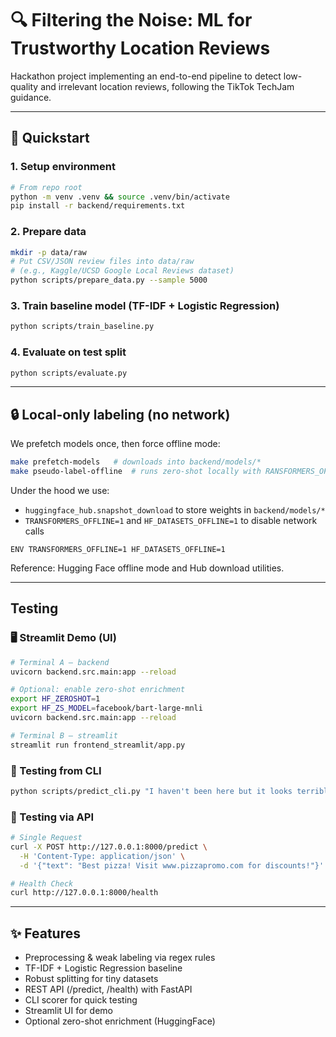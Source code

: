 # 🔍 Filtering the Noise: ML for Trustworthy Location Reviews

Hackathon project implementing an end-to-end pipeline to detect low-quality and irrelevant location reviews, following the TikTok TechJam guidance.

---

## 🚀 Quickstart

### 1. Setup environment
```bash
# From repo root
python -m venv .venv && source .venv/bin/activate
pip install -r backend/requirements.txt
```

### 2. Prepare data
``` bash
mkdir -p data/raw
# Put CSV/JSON review files into data/raw
# (e.g., Kaggle/UCSD Google Local Reviews dataset)
python scripts/prepare_data.py --sample 5000
```

### 3. Train baseline model (TF-IDF + Logistic Regression)
``` bash
python scripts/train_baseline.py
```

### 4. Evaluate on test split
``` bash
python scripts/evaluate.py
```

---

## 🔒 Local-only labeling (no network)
We prefetch models once, then force offline mode:
```bash
make prefetch-models   # downloads into backend/models/*
make pseudo-label-offline  # runs zero-shot locally with RANSFORMERS_OFFLINE=1
```
Under the hood we use:
- `huggingface_hub.snapshot_download` to store weights in `backend/models/*`
- `TRANSFORMERS_OFFLINE=1` and `HF_DATASETS_OFFLINE=1` to disable network calls
```
ENV TRANSFORMERS_OFFLINE=1 HF_DATASETS_OFFLINE=1
```
Reference: Hugging Face offline mode and Hub download utilities.

---

## Testing

### 🖥️ Streamlit Demo (UI)
```bash
# Terminal A — backend
uvicorn backend.src.main:app --reload

# Optional: enable zero-shot enrichment
export HF_ZEROSHOT=1
export HF_ZS_MODEL=facebook/bart-large-mnli
uvicorn backend.src.main:app --reload

# Terminal B — streamlit
streamlit run frontend_streamlit/app.py
```

### 🔧 Testing from CLI
```bash
python scripts/predict_cli.py "I haven't been here but it looks terrible"
```

### 📡 Testing via API
```bash
# Single Request
curl -X POST http://127.0.0.1:8000/predict \
  -H 'Content-Type: application/json' \
  -d '{"text": "Best pizza! Visit www.pizzapromo.com for discounts!"}'

# Health Check
curl http://127.0.0.1:8000/health
```

---

## ✨ Features
- Preprocessing & weak labeling via regex rules
- TF-IDF + Logistic Regression baseline
- Robust splitting for tiny datasets
- REST API (/predict, /health) with FastAPI
- CLI scorer for quick testing
- Streamlit UI for demo
- Optional zero-shot enrichment (HuggingFace)
